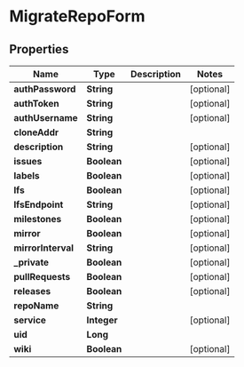 
# MigrateRepoForm

## Properties
Name | Type | Description | Notes
------------ | ------------- | ------------- | -------------
**authPassword** | **String** |  |  [optional]
**authToken** | **String** |  |  [optional]
**authUsername** | **String** |  |  [optional]
**cloneAddr** | **String** |  | 
**description** | **String** |  |  [optional]
**issues** | **Boolean** |  |  [optional]
**labels** | **Boolean** |  |  [optional]
**lfs** | **Boolean** |  |  [optional]
**lfsEndpoint** | **String** |  |  [optional]
**milestones** | **Boolean** |  |  [optional]
**mirror** | **Boolean** |  |  [optional]
**mirrorInterval** | **String** |  |  [optional]
**_private** | **Boolean** |  |  [optional]
**pullRequests** | **Boolean** |  |  [optional]
**releases** | **Boolean** |  |  [optional]
**repoName** | **String** |  | 
**service** | **Integer** |  |  [optional]
**uid** | **Long** |  | 
**wiki** | **Boolean** |  |  [optional]



